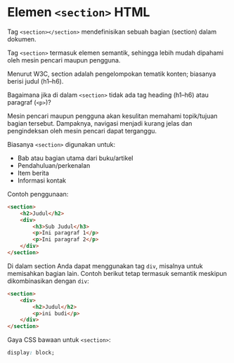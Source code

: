 # Elemen `<section>` HTML

Tag `<section></section>` mendefinisikan sebuah bagian (section) dalam dokumen.

Tag `<section>` termasuk elemen semantik, sehingga lebih mudah dipahami oleh mesin pencari maupun pengguna.

Menurut W3C, section adalah pengelompokan tematik konten; biasanya berisi judul (h1–h6).

Bagaimana jika di dalam `<section>` tidak ada tag heading (h1–h6) atau paragraf (`<p>`)?

Mesin pencari maupun pengguna akan kesulitan memahami topik/tujuan bagian tersebut. Dampaknya, navigasi menjadi kurang jelas dan pengindeksan oleh mesin pencari dapat terganggu.

Biasanya `<section>` digunakan untuk:

- Bab atau bagian utama dari buku/artikel
- Pendahuluan/perkenalan
- Item berita
- Informasi kontak

Contoh penggunaan:

```html
<section>
    <h2>Judul</h2>
    <div>
        <h3>Sub Judul</h3>
        <p>Ini paragraf 1</p>
        <p>Ini paragraf 2</p>
    </div>
</section>
```

Di dalam section Anda dapat menggunakan tag `div`, misalnya untuk memisahkan bagian lain. Contoh berikut tetap termasuk semantik meskipun dikombinasikan dengan `div`:

```html
<section>
    <div>
        <h2>Judul</h2>
        <p>ini budi</p>
    </div>
</section>
```

Gaya CSS bawaan untuk `<section>`:

```css
display: block;
```
